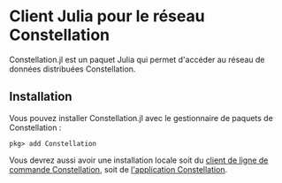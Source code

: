 # Client Julia pour le réseau Constellation
Constellation.jl est un paquet Julia qui permet d'accéder au réseau de données distribuées Constellation.

## Installation
Vous pouvez installer Constellation.jl avec le gestionnaire de paquets de Constellation :

```
pkg> add Constellation
```

Vous devrez aussi avoir une installation locale soit du [client de ligne de commande Constellation](https://github.com/reseau-constellation/serveur-ws), soit de [l'application Constellation](https://réseau-constellation.ca).
